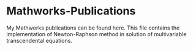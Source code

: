 # Mathworks-Publications
My Mathworks publications can be found here.
This file contains the implementation of Newton-Raphson method in solution of multivariable transcendental equations.
